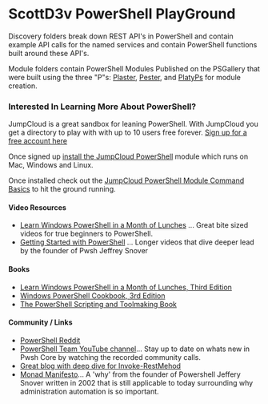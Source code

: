 # ScottD3v PowerShell PlayGround

Discovery folders break down REST API's in PowerShell and contain example API calls for the named services and contain PowerShell functions built around these API's. 


Module folders contain PowerShell Modules Published on the PSGallery that were built using the three "P"s:  [Plaster](https://github.com/PowerShell/Plaster), [Pester](https://github.com/pester/Pester), and [PlatyPs](https://github.com/PowerShell/platyPS) for module creation. 

### Interested In Learning More About PowerShell? 

JumpCloud is a great sandbox for leaning PowerShell. With JumpCloud you get a directory to play with with up to 10 users free forever. [Sign up for a free account here](https://jumpcloud.com/signup?rs-GitHub&cs=PoShModule&utm_medium=GitHub&utm_source=PoShModule)

Once signed up [install the JumpCloud PowerShell](https://github.com/TheJumpCloud/support/wiki/Installing-the-JumpCloud-PowerShell-Module) module which runs on Mac, Windows and Linux. 

Once installed check out the [JumpCloud PowerShell Module Command Basics](https://github.com/TheJumpCloud/support/wiki/Managing-Users-and-User-Groups#command-basics) to hit the ground running. 

#### Video Resources
- [Learn Windows PowerShell in a Month of Lunches](https://www.youtube.com/playlist?list=PL6D474E721138865A)
... Great bite sized videos for true beginners to PowerShell.
- [Getting Started with PowerShell](https://www.youtube.com/playlist?list=PLsrZV8shpwjMXYBmmGodMMQV86xsSz1si)
... Longer videos that dive deeper lead by the founder of Pwsh Jeffrey Snover

#### Books
- [Learn Windows PowerShell in a Month of Lunches, Third Edition](https://www.manning.com/books/learn-windows-powershell-in-a-month-of-lunches-third-edition)
- [Windows PowerShell Cookbook, 3rd Edition](http://shop.oreilly.com/product/0636920024132.do)
- [The PowerShell Scripting and Toolmaking Book](https://leanpub.com/powershell-scripting-toolmaking)

#### Community / Links
- [PowerShell Reddit](https://www.reddit.com/r/PowerShell/)
- [PowerShell Team YouTube channel](https://www.youtube.com/channel/UCMhQH-yJlr4_XHkwNunfMog)... Stay up to date on whats new in Pwsh Core by watching the recorded community calls.
- [Great blog with deep dive for Invoke-RestMehod](https://get-powershellblog.blogspot.com/)
- [Monad Manifesto](http://www.jsnover.com/Docs/MonadManifesto.pdf)... A 'why' from the founder of Powershell Jeffery Snover written in 2002 that is still applicable to today surrounding why administration automation is so important. 
